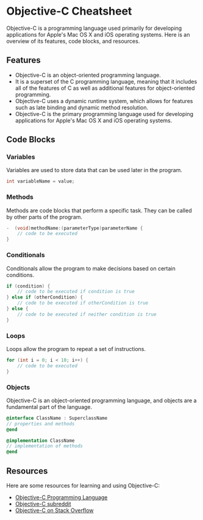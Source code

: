 # Objective-C Cheatsheet

Objective-C is a programming language used primarily for developing applications for Apple's Mac OS X and iOS operating systems. Here is an overview of its features, code blocks, and resources.

## Features

- Objective-C is an object-oriented programming language.
- It is a superset of the C programming language, meaning that it includes all of the features of C as well as additional features for object-oriented programming.
- Objective-C uses a dynamic runtime system, which allows for features such as late binding and dynamic method resolution.
- Objective-C is the primary programming language used for developing applications for Apple's Mac OS X and iOS operating systems.

## Code Blocks

### Variables

Variables are used to store data that can be used later in the program.

```objective-c
int variableName = value;
```

### Methods

Methods are code blocks that perform a specific task. They can be called by other parts of the program.

```objective-c
-  (void)methodName:(parameterType)parameterName {
    // code to be executed
}
```

### Conditionals

Conditionals allow the program to make decisions based on certain conditions.

```objective-c
if (condition) {
    // code to be executed if condition is true
} else if (otherCondition) {
    // code to be executed if otherCondition is true
} else {
    // code to be executed if neither condition is true
}
```

### Loops

Loops allow the program to repeat a set of instructions.

```objective-c
for (int i = 0; i < 10; i++) {
    // code to be executed
}
```

### Objects

Objective-C is an object-oriented programming language, and objects are a fundamental part of the language.

```objective-c
@interface ClassName : SuperclassName
// properties and methods
@end

@implementation ClassName
// implementation of methods
@end
```

## Resources

Here are some resources for learning and using Objective-C:

- [Objective-C Programming Language](https://developer.apple.com/library/archive/documentation/Cocoa/Conceptual/ProgrammingWithObjectiveC/Introduction/Introduction.html)
- [Objective-C subreddit](https://www.reddit.com/r/ObjectiveC/)
- [Objective-C on Stack Overflow](https://stackoverflow.com/questions/tagged/objective-c)